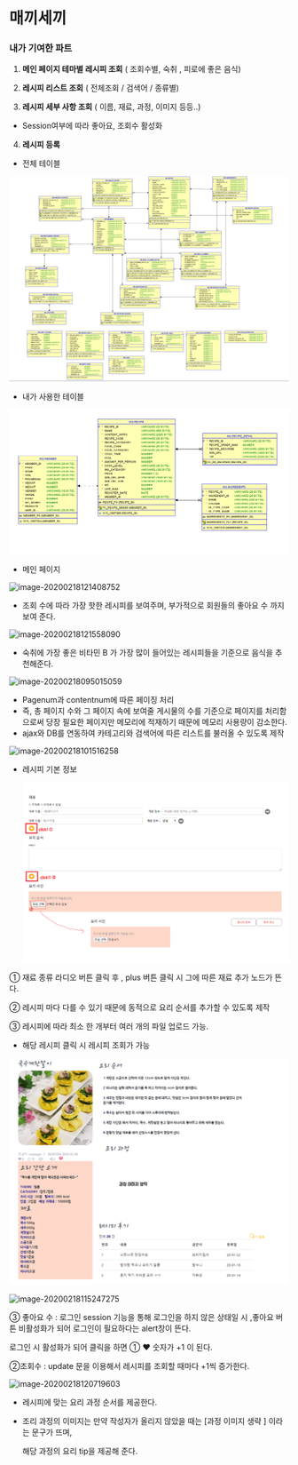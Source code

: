 # 매끼세끼

### 내가 기여한 파트

1.  **메인 페이지 테마별 레시피 조회** ( 조회수별, 숙취 , 피로에 좋은 음식)

2. **레시피 리스트 조회** ( 전체조회 / 검색어 / 종류별)

3.  **레시피 세부 사항 조회** ( 이름, 재료, 과정, 이미지 등등..)

*  Session여부에 따라 좋아요, 조회수 활성화

4. **레시피 등록** 

* 전체 테이블 

![image-20200218151117433](images/image-20200218151117433.png)

* 내가 사용한 테이블

![image-20200218153209065](images/image-20200218153209065.png)



* 메인 페이지

![image-20200218121408752](C:\Users\sec\AppData\Roaming\Typora\typora-user-images\image-20200218121408752.png)

* 조회 수에 따라 가장 핫한 레시피를 보여주며,  부가적으로 회원들의 좋아요 수 까지 보여 준다.

![image-20200218121558090](C:\Users\sec\AppData\Roaming\Typora\typora-user-images\image-20200218121558090.png)

* 숙취에 가장 좋은 비타민 B 가 가장 많이 들어있는 레시피들을 기준으로 음식을 추천해준다.



![image-20200218095015059](C:\Users\sec\AppData\Roaming\Typora\typora-user-images\image-20200218095015059.png)

*  Pagenum과 contentnum에 따른 페이징 처리 
  * 즉, 총 페이지 수와 그 페이지 속에 보여줄 게시물의 수를 기준으로 페이지를 처리함으로써 당장 필요한 페이지만 메모리에 적재하기 때문에 메모리 사용량이 감소한다. 
* ajax와 DB를 연동하여 카테고리와 검색어에 따른 리스트를 불러올 수 있도록 제작

![image-20200218101516258](C:\Users\sec\AppData\Roaming\Typora\typora-user-images\image-20200218101516258.png)

* 레시피 기본 정보

  ![image-20200218153559911](images/image-20200218153559911.png)

① 재료 종류 라디오 버튼 클릭 후 , plus 버튼 클릭 시 그에 따른 재료 추가 노드가 뜬다. 

② 레시피 마다 다를 수 있기 때문에 동적으로 요리 순서를 추가할 수 있도록 제작

③ 레시피에 따라 최소 한 개부터 여러 개의 파일 업로드 가능.

* 해당 레시피 클릭 시 레시피 조회가 가능

![image-20200218132847091](images/image-20200218132847091.png)

![image-20200218115247275](C:\Users\sec\AppData\Roaming\Typora\typora-user-images\image-20200218115247275.png)



③ 좋아요 수 : 로그인 session 기능을 통해 로그인을 하지 않은 상태일 시 ,좋아요 버튼 비활성화가 되어 로그인이 필요하다는 alert창이 뜬다.

로그인 시 활성화가 되어 클릭을 하면 ①  ♥ 숫자가 +1 이 된다.

②조회수 : update 문을 이용해서 레시피를 조회할 때마다 +1씩 증가한다.

![image-20200218120719603](C:\Users\sec\AppData\Roaming\Typora\typora-user-images\image-20200218120719603.png)

* 레시피에 맞는 요리 과정 순서를 제공한다.

* 조리 과정의 이미지는 만약 작성자가 올리지 않았을 때는 [과정 이미지 생략 ] 이라는 문구가 뜨며, 

  해당 과정의 요리 tip을 제공해 준다.